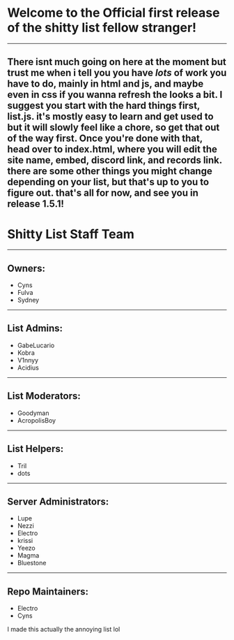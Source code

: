 # Welcome to the Official first release of the shitty list fellow stranger!
---
There isnt much going on here at the moment but trust me when i tell you you have *lots* of work you have to do, mainly in html and js, and maybe even in css if you wanna refresh the looks a bit.
I suggest you start with the hard things first, list.js. it's mostly easy to learn and get used to but it will slowly feel like a chore, so get that out of the way first.
Once you're done with that, head over to index.html, where you will edit the site name, embed, discord link, and records link. there are some other things you might change depending on your list,
but that's up to you to figure out.
that's all for now, and see you in release 1.5.1!
---
# Shitty List Staff Team
---
## Owners:
- Cyns
- Fulva
- Sydney
---
## List Admins:
- GabeLucario
- Kobra
- V1nnyy
- Acidius
---
## List Moderators:
- Goodyman
- AcropolisBoy
---
## List Helpers:
- Tril
- dots
---
## Server Administrators:
- Lupe
- Nezzi
- Electro
- krissi
- Yeezo
- Magma
- Bluestone
---
## Repo Maintainers:
- Electro
- Cyns



I made this actually the annoying list lol
